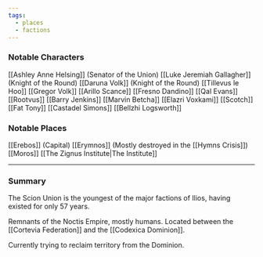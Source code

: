 ```yaml
---
tags:
  - places
  - factions
---
```

### Notable Characters
[[Ashley Anne Helsing]] (Senator of the Union)
[[Luke Jeremiah Gallagher]] (Knight of the Round)
[[Daruna Volk]] (Knight of the Round)
[[Tillevus le Hoo]]
[[Gregor Volk]] 
[[Arillo Scance]]
[[Fresno Dandino]]
[[Qal Evans]]
[[Rootvus]]
[[Barry Jenkins]]
[[Marvin Betcha]]
[[Elazri Voxkami]]
[[Scotch]]
[[Fat Tony]]
[[Castadel Simons]]
[[Bellzhi Logsworth]]
### Notable Places
[[Erebos]] (Capital)
[[Erymnos]] (Mostly destroyed in the [[Hymns Crisis]])
[[Moros]]
[[The Zignus Institute|The Institute]]


___
### Summary
The Scion Union is the youngest of the major factions of Ilios, having existed for only 57 years.

Remnants of the Noctis Empire, mostly humans. Located between the [[Cortevia Federation]] and the [[Codexica Dominion]].

Currently trying to reclaim territory from the Dominion. 